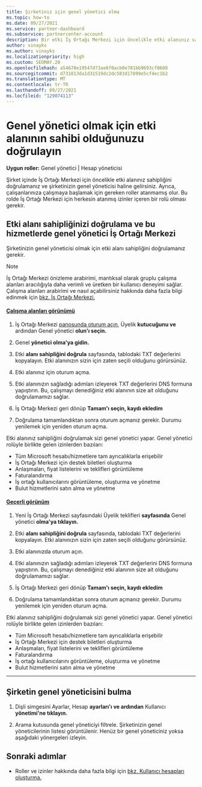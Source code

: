 ```yaml
---
title: Şirketiniz için genel yönetici olma
ms.topic: how-to
ms.date: 09/27/2021
ms.service: partner-dashboard
ms.subservice: partnercenter-account
description: Bir etki İş Ortağı Merkezi için öncelikle etki alanınız sahipliğini doğrulamanız gerekir. Bunu yapmayı ve kullanıcı ek isteyen genel yönetici olma hakkında bilgi edinebilirsiniz.
author: vinayks
ms.author: vinayks
ms.localizationpriority: high
ms.custom: SEOMAY.20
ms.openlocfilehash: a54678e19547d73ae6f0acb0e781bb9693cf0608
ms.sourcegitcommit: d731813da1d31519dc2dc583d17899e5cf4ec1b2
ms.translationtype: MT
ms.contentlocale: tr-TR
ms.lasthandoff: 09/27/2021
ms.locfileid: "129074113"
---
```

# <a name="verify-your-domain-ownership-to-become-global-admin"></a>Genel yönetici olmak için etki alanının sahibi olduğunuzu doğrulayın

**Uygun roller:** Genel yönetici | Hesap yöneticisi

Şirket içinde İş Ortağı Merkezi için öncelikle etki alanınız sahipliğini doğrulamanız ve şirketinizin genel yöneticisi haline gelirsiniz. Ayrıca, çalışanlarınıza çalışmaya başlamak için gereken roller atanmamış olur.  Bu rolde İş Ortağı Merkezi için herkesin atanmış izinler içeren bir rolü olması gerekir.

## <a name="verify-your-domain-ownership-to-become-a-global-admin-in-partner-center"></a>Etki alanı sahipliğinizi doğrulama ve bu hizmetlerde genel yönetici İş Ortağı Merkezi

Şirketinizin genel yöneticisi olmak için etki alanı sahipliğini doğrulamanız gerekir.

> [!NOTE]
> İş Ortağı Merkezi önizleme arabirimi, mantıksal olarak gruplu çalışma alanları aracılığıyla daha verimli ve üretken bir kullanıcı deneyimi sağlar. Çalışma alanları arabirimi ve nasıl açabilirsiniz hakkında daha fazla bilgi edinmek için [bkz. İş Ortağı Merkezi.](get-around-partner-center.md#turn-workspaces-on-and-off)

#### <a name="workspaces-view"></a>[Çalışma alanları görünümü](#tab/workspaces-view)

1. İş Ortağı Merkezi [panosunda oturum açın,](https://partner.microsoft.com/dashboard) Üyelik **kutucuğunu ve** ardından Genel yönetici **olun'ı seçin.**

2. Genel **yönetici olma'ya gidin.**

3. Etki **alanı sahipliğini doğrula** sayfasında, tablodaki TXT değerlerini kopyalayın. Etki alanınızın sizin için zaten seçili olduğunu görürsünüz.

4. Etki alanınız için oturum açma.

5. Etki alanınızın sağladığı adımları izleyerek TXT değerlerini DNS formuna yapıştırın.  Bu, çalışmayı denediğiniz etki alanının size ait olduğunu doğrulamamızı sağlar.

6. İş Ortağı Merkezi geri dönüp **Tamam'ı seçin, kaydı ekledim**

7. Doğrulama tamamlandıktan sonra oturum açmanız gerekir. Durumu yenilemek için yeniden oturum açma.

Etki alanınız sahipliğini doğrulamak sizi genel yönetici yapar. Genel yönetici rolüyle birlikte gelen izinlerden bazıları:

- Tüm Microsoft hesabı/hizmetlere tam ayrıcalıklarla erişebilir
- İş Ortağı Merkezi için destek biletleri oluşturma
- Anlaşmaları, fiyat listelerini ve teklifleri görüntüleme
- Faturalandırma
- İş ortağı kullanıcılarını görüntüleme, oluşturma ve yönetme
- Bulut hizmetlerini satın alma ve yönetme

#### <a name="current-view"></a>[Geçerli görünüm](#tab/current-view)

1. Yeni İş Ortağı Merkezi sayfasındaki Üyelik teklifleri **sayfasında** Genel yönetici **olma'ya tıklayın.**

2. Etki **alanı sahipliğini doğrula** sayfasında, tablodaki TXT değerlerini kopyalayın. Etki alanınızın sizin için zaten seçili olduğunu görürsünüz.

3. Etki alanınızda oturum açın.

4. Etki alanınızın sağladığı adımları izleyerek TXT değerlerini DNS formuna yapıştırın.  Bu, çalışmayı denediğiniz etki alanının size ait olduğunu doğrulamamızı sağlar.

5. İş Ortağı Merkezi geri dönüp **Tamam'ı seçin, kaydı ekledim**

6. Doğrulama tamamlandıktan sonra oturum açmanız gerekir. Durumu yenilemek için yeniden oturum açma.

Etki alanınız sahipliğini doğrulamak sizi genel yönetici yapar. Genel yönetici rolüyle birlikte gelen izinlerden bazıları:

- Tüm Microsoft hesabı/hizmetlere tam ayrıcalıklarla erişebilir
- İş Ortağı Merkezi için destek biletleri oluşturma
- Anlaşmaları, fiyat listelerini ve teklifleri görüntüleme
- Faturalandırma
- İş ortağı kullanıcılarını görüntüleme, oluşturma ve yönetme
- Bulut hizmetlerini satın alma ve yönetme

* * *

## <a name="find-the-companys-global-admin"></a>Şirketin genel yöneticisini bulma

1. Dişli simgesini Ayarlar, Hesap **ayarları'ı ve ardından** Kullanıcı **yönetimi'ne tıklayın.**

2. Arama kutusunda genel yöneticiyi filtrele. Şirketinizin genel yöneticilerinin listesi görüntülenir. Henüz bir genel yöneticiniz yoksa aşağıdaki yönergeleri izleyin.

## <a name="next-steps"></a>Sonraki adımlar

- Roller ve izinler hakkında daha fazla bilgi için [bkz. Kullanıcı hesapları oluşturma.](create-user-accounts-and-set-permissions.md) 